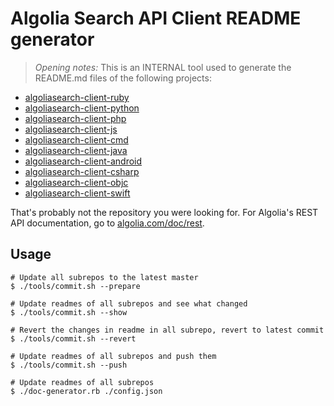 Algolia Search API Client README generator
==================

> *Opening notes:* This is an INTERNAL tool used to generate the README.md files of the following projects:

 * [algoliasearch-client-ruby](https://github.com/algolia/algoliasearch-client-ruby)
 * [algoliasearch-client-python](https://github.com/algolia/algoliasearch-client-python)
 * [algoliasearch-client-php](https://github.com/algolia/algoliasearch-client-php)
 * [algoliasearch-client-js](https://github.com/algolia/algoliasearch-client-js)
 * [algoliasearch-client-cmd](https://github.com/algolia/algoliasearch-client-cmd)
 * [algoliasearch-client-java](https://github.com/algolia/algoliasearch-client-java)
 * [algoliasearch-client-android](https://github.com/algolia/algoliasearch-client-android)
 * [algoliasearch-client-csharp](https://github.com/algolia/algoliasearch-client-csharp)
 * [algoliasearch-client-objc](https://github.com/algolia/algoliasearch-client-objc)
 * [algoliasearch-client-swift](https://github.com/algolia/algoliasearch-client-swift)

That's probably not the repository you were looking for. For Algolia's REST API documentation, go to [algolia.com/doc/rest](http://algolia.com/doc/rest).

Usage
------

```
# Update all subrepos to the latest master
$ ./tools/commit.sh --prepare

# Update readmes of all subrepos and see what changed
$ ./tools/commit.sh --show

# Revert the changes in readme in all subrepo, revert to latest commit
$ ./tools/commit.sh --revert

# Update readmes of all subrepos and push them
$ ./tools/commit.sh --push

# Update readmes of all subrepos
$ ./doc-generator.rb ./config.json
```
